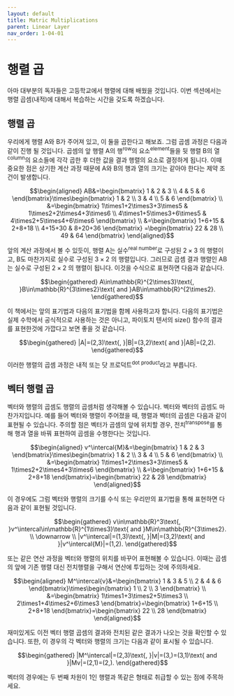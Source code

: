 ```yaml
---
layout: default
title: Matric Multiplications
parent: Linear Layer
nav_order: 1-04-01
---
```


# 행렬 곱

아마 대부분의 독자들은 고등학교에서 행렬에 대해 배웠을 것입니다.
이번 섹션에서는 행렬 곱셈(내적)에 대해서 복습하는 시간을 갖도록 하겠습니다.

## 행렬 곱

우리에게 행렬 A와 B가 주어져 있고, 이 둘을 곱한다고 해보죠.
그럼 곱셈 과정은 다음과 같이 진행 될 것입니다.
곱셈의 앞 행렬 A의 행<sup>row</sup>의 요소<sup>element</sup>들을 뒷 행렬 B의 열<sup>column</sup>의 요소들에 각각 곱한 후 더한 값을 결과 행렬의 요소로 결정하게 됩니다.
이때 중요한 점은 상기한 계산 과정 때문에 A와 B의 행과 열의 크기는 같아야 한다는 제약 조건이 발생합니다.

$$\begin{aligned}
AB&=\begin{bmatrix}
    1 & 2 & 3 \\
    4 & 5 & 6
\end{bmatrix}\times\begin{bmatrix}
    1 & 2 \\
    3 & 4 \\
    5 & 6
\end{bmatrix} \\
&=\begin{bmatrix}
    1\times1+2\times3+3\times5 & 1\times2+2\times4+3\times6 \\
    4\times1+5\times3+6\times5 & 4\times2+5\times4+6\times6
\end{bmatrix} \\
&=\begin{bmatrix}
    1+6+15 & 2+8+18 \\
    4+15+30 & 8+20+36
\end{bmatrix}
=\begin{bmatrix}
    22 & 28 \\
    49 & 64
\end{bmatrix}
\end{aligned}$$

앞의 계산 과정에서 볼 수 있듯이, 행렬 A는 실수<sup>real number</sup>로 구성된 $2\times3$ 의 행렬이고, B도 마찬가지로 실수로 구성된 $3\times2$ 의 행렬입니다.
그러므로 곱셈 결과 행렬인 AB는 실수로 구성된 $2\times2$ 의 행렬이 됩니다.
이것을 수식으로 표현하면 다음과 같습니다.

$$\begin{gathered}
A\in\mathbb{R}^{2\times3}\text{, }B\in\mathbb{R}^{3\times2}\text{ and }AB\in\mathbb{R}^{2\times2}.
\end{gathered}$$

이 책에서는 앞의 표기법과 다음의 표기법을 함께 사용하고자 합니다.
다음의 표기법은 실제 수학에서 공식적으로 사용하는 것은 아니고, 파이토치 텐서의 size() 함수의 결과를 표현한것에 가깝다고 보면 좋을 것 같습니다.

$$\begin{gathered}
|A|=(2,3)\text{, }|B|=(3,2)\text{ and }|AB|=(2,2).
\end{gathered}$$

이러한 행렬의 곱셈 과정은 내적 또는 닷 프로덕트<sup>dot product</sup>라고 부릅니다.

## 벡터 행렬 곱

벡터와 행렬의 곱셈도 행렬의 곱셈처럼 생각해볼 수 있습니다.
벡터와 벡터의 곱셈도 마찬가지입니다.
예를 들어 벡터와 행렬이 주어졌을 때, 행렬과 벡터의 곱셈은 다음과 같이 표현될 수 있습니다.
주의할 점은 벡터가 곱셈의 앞에 위치할 경우, 전치<sup>transpose</sup>를 통해 행과 열을 바꿔 표현하여 곱셈을 수행한다는 것입니다.

$$\begin{aligned}
v^\intercal{M}&=\begin{bmatrix}
    1 & 2 & 3
\end{bmatrix}\times\begin{bmatrix}
    1 & 2 \\
    3 & 4 \\
    5 & 6
\end{bmatrix} \\
&=\begin{bmatrix}
    1\times1+2\times3+3\times5 & 1\times2+2\times4+3\times6
\end{bmatrix} \\
&=\begin{bmatrix}
    1+6+15 & 2+8+18
\end{bmatrix}=\begin{bmatrix}
    22 & 28
\end{bmatrix}
\end{aligned}$$

이 경우에도 그럼 벡터와 행렬의 크기를 수식 또는 우리만의 표기법을 통해 표현하면 다음과 같이 표현될 것입니다.

$$\begin{gathered}
v\in\mathbb{R}^3\text{, }v^\intercal\in\mathbb{R}^{1\times3}\text{ and }M\in\mathbb{R}^{3\times2}. \\
\downarrow \\
|v^\intercal|=(1,3)\text{, }|M|=(3,2)\text{ and }|v^\intercal{M}|=(1,2).
\end{gathered}$$

또는 같은 연산 과정을 벡터와 행렬의 위치를 바꾸어 표현해볼 수 있습니다.
이때는 곱셈의 앞에 기존 행렬 대신 전치행렬을 구해서 연산에 투입하는 것에 주의하세요.

$$\begin{aligned}
M^\intercal{v}&=\begin{bmatrix}
    1 & 3 & 5 \\
    2 & 4 & 6
\end{bmatrix}\times\begin{bmatrix}
    1 \\
    2 \\
    3
\end{bmatrix} \\
&=\begin{bmatrix}
    1\times1+3\times2+5\times3 \\
    2\times1+4\times2+6\times3
\end{bmatrix}=\begin{bmatrix}
    1+6+15 \\
    2+8+18
\end{bmatrix}=\begin{bmatrix}
    22 \\
    28
\end{bmatrix}
\end{aligned}$$

재미있게도 이전 벡터 행렬 곱셈의 결과와 전치된 같은 결과가 나오는 것을 확인할 수 있습니다.
또한, 이 경우의 각 벡터와 행렬의 크기는 다음과 같이 표시될 수 있습니다.

$$\begin{gathered}
|M^\intercal|=(2,3)\text{, }|v|=(3,)=(3,1)\text{ and }|Mv|=(2,1)=(2,).
\end{gathered}$$

벡터의 경우에는 두 번째 차원이 1인 행렬과 똑같은 형태로 취급할 수 있는 점에 주목하세요.
